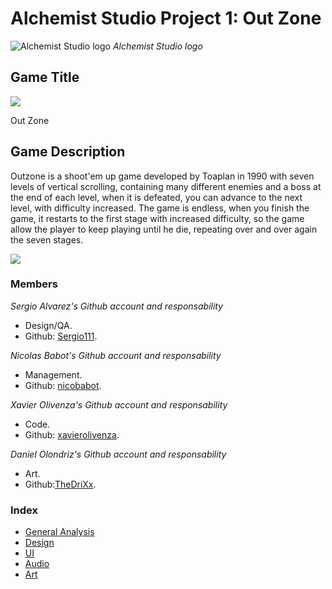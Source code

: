 # Alchemist Studio Project 1: Out Zone

![Alchemist Studio logo](https://github.com/nicobabot/OutZone_AlchemistStudio/blob/master/Wiki%20material/Logo/OutZoneLogo.jpg?raw=true)
_Alchemist Studio logo_

## Game Title
![](https://raw.githubusercontent.com/nicobabot/OutZone_AlchemistStudio/master/Wiki%20material/Art/Sprites%20OutZone/menu/title/6.png)

Out Zone

## Game Description

Outzone is a shoot'em up game developed by Toaplan in 1990 with seven levels of vertical scrolling, containing many different enemies and a boss at the end of each level, when it is defeated, you can advance to the next level, with difficulty increased. The game is endless, when you finish the game, it restarts to the first stage with increased difficulty, so the game allow the player to keep playing until he die, repeating over and over again the seven stages.

![](https://raw.githubusercontent.com/nicobabot/OutZone_AlchemistStudio/master/Wiki%20material/Welcome%20Page/11291.jpg)

### **Members**

_Sergio Alvarez's Github account and responsability_
* Design/QA.
* Github: [Sergio111](https://github.com/Sergio111).

_Nicolas Babot's Github account and responsability_
* Management.
* Github: [nicobabot](https://github.com/nicobabot).

_Xavier Olivenza's Github account and responsability_
* Code.
* Github: [xavierolivenza](https://github.com/xavierolivenza).

_Daniel Olondriz's Github account and responsability_
* Art.
* Github:[TheDriXx](https://github.com/danielolondriz).


### Index
* [General Analysis](https://github.com/nicobabot/OutZone_AlchemistStudio/wiki/General-Analysis)
* [Design](https://github.com/nicobabot/OutZone_AlchemistStudio/wiki/Design)
* [UI](https://github.com/nicobabot/OutZone_AlchemistStudio/wiki/UI)
* [Audio](https://github.com/nicobabot/OutZone_AlchemistStudio/wiki/Audio)
* [Art](https://github.com/nicobabot/OutZone_AlchemistStudio/wiki/Art)